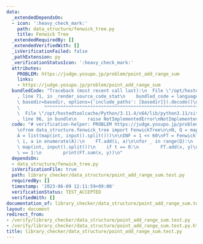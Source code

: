 ```yaml
---
data:
  _extendedDependsOn:
  - icon: ':heavy_check_mark:'
    path: data_structure/fenwick_tree.py
    title: Fenwick Tree
  _extendedRequiredBy: []
  _extendedVerifiedWith: []
  _isVerificationFailed: false
  _pathExtension: py
  _verificationStatusIcon: ':heavy_check_mark:'
  attributes:
    PROBLEM: https://judge.yosupo.jp/problem/point_add_range_sum
    links:
    - https://judge.yosupo.jp/problem/point_add_range_sum
  bundledCode: "Traceback (most recent call last):\n  File \"/opt/hostedtoolcache/Python/3.11.4/x64/lib/python3.11/site-packages/onlinejudge_verify/documentation/build.py\"\
    , line 71, in _render_source_code_stat\n    bundled_code = language.bundle(stat.path,\
    \ basedir=basedir, options={'include_paths': [basedir]}).decode()\n          \
    \         ^^^^^^^^^^^^^^^^^^^^^^^^^^^^^^^^^^^^^^^^^^^^^^^^^^^^^^^^^^^^^^^^^^^^^^^^^^^^^^^^^\n\
    \  File \"/opt/hostedtoolcache/Python/3.11.4/x64/lib/python3.11/site-packages/onlinejudge_verify/languages/python.py\"\
    , line 96, in bundle\n    raise NotImplementedError\nNotImplementedError\n"
  code: "# verification-helper: PROBLEM https://judge.yosupo.jp/problem/point_add_range_sum\n\
    \nfrom data_structure.fenwick_tree import FenwickTree\n\nN, Q = map(int, input().split())\n\
    A = list(map(int, input().split()))\n\nINF = 1 << 60\nFT = FenwickTree(N)\nfor\
    \ i, a in enumerate(A):\n    FT.add(i, a)\n\nfor _ in range(Q):\n    t, x, y =\
    \ map(int, input().split())\n    if t == 0:\n        FT.add(x, y)\n    elif t\
    \ == 1:\n        print(FT.sum(x, y))\n"
  dependsOn:
  - data_structure/fenwick_tree.py
  isVerificationFile: true
  path: library_checker/data_structure/point_add_range_sum.test.py
  requiredBy: []
  timestamp: '2023-06-09 12:11:59+09:00'
  verificationStatus: TEST_ACCEPTED
  verifiedWith: []
documentation_of: library_checker/data_structure/point_add_range_sum.test.py
layout: document
redirect_from:
- /verify/library_checker/data_structure/point_add_range_sum.test.py
- /verify/library_checker/data_structure/point_add_range_sum.test.py.html
title: library_checker/data_structure/point_add_range_sum.test.py
---
```

